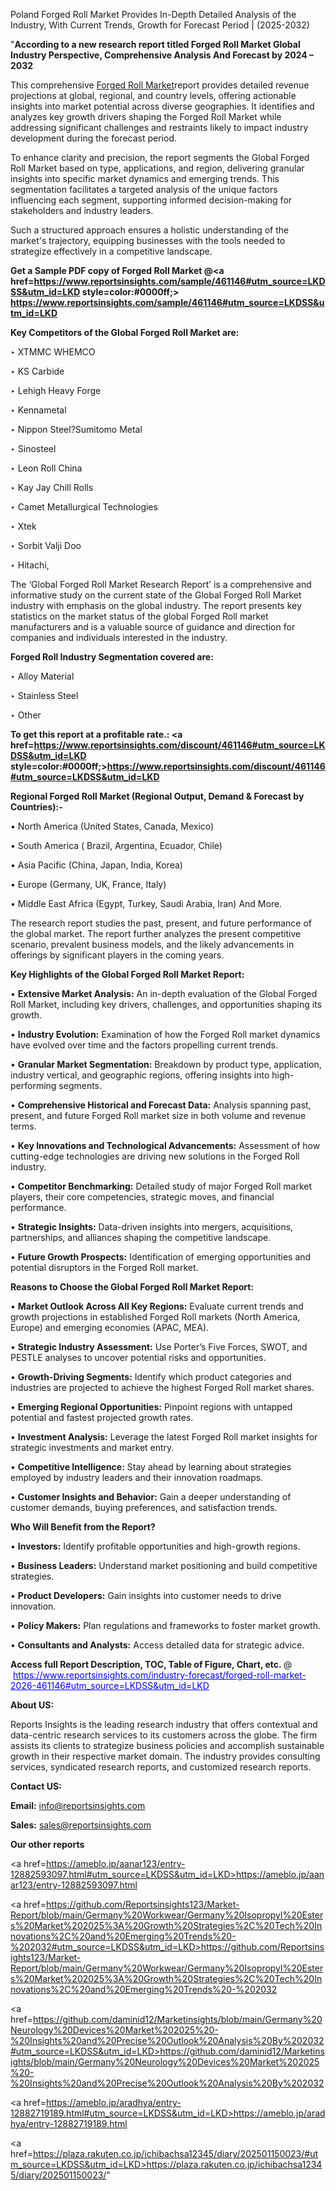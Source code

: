 Poland Forged Roll Market Provides In-Depth Detailed Analysis of the Industry, With Current Trends, Growth for Forecast Period | (2025-2032)

"<strong>According to a new research report titled Forged Roll Market Global Industry Perspective, Comprehensive Analysis And Forecast by 2024 – 2032</strong>

This comprehensive <a href=https://www.reportsinsights.com/sample/461146>Forged Roll Market</a>report provides detailed revenue projections at global, regional, and country levels, offering actionable insights into market potential across diverse geographies. It identifies and analyzes key growth drivers shaping the Forged Roll Market while addressing significant challenges and restraints likely to impact industry development during the forecast period.

To enhance clarity and precision, the report segments the Global Forged Roll Market based on type, applications, and region, delivering granular insights into specific market dynamics and emerging trends. This segmentation facilitates a targeted analysis of the unique factors influencing each segment, supporting informed decision-making for stakeholders and industry leaders.

Such a structured approach ensures a holistic understanding of the market's trajectory, equipping businesses with the tools needed to strategize effectively in a competitive landscape.

<strong>Get a Sample PDF copy of Forged Roll Market </strong><strong>@<a href=https://www.reportsinsights.com/sample/461146#utm_source=LKDSS&utm_id=LKD style=color:#0000ff;> https://www.reportsinsights.com/sample/461146#utm_source=LKDSS&utm_id=LKD</a></strong></font>

<strong>Key Competitors of the Global Forged Roll Market are:</strong>

‣ XTMMC WHEMCO

‣ KS Carbide

‣ Lehigh Heavy Forge

‣ Kennametal

‣ Nippon Steel?Sumitomo Metal

‣ Sinosteel

‣ Leon Roll China

‣ Kay Jay Chill Rolls

‣ Camet Metallurgical Technologies

‣ Xtek

‣ Sorbit Valji Doo

‣ Hitachi,

The ‘Global Forged Roll Market Research Report’ is a comprehensive and informative study on the current state of the Global Forged Roll Market industry with emphasis on the global industry. The report presents key statistics on the market status of the global Forged Roll market manufacturers and is a valuable source of guidance and direction for companies and individuals interested in the industry.

<strong>Forged Roll Industry Segmentation covered are:</strong>

‣ Alloy Material

‣ Stainless Steel

‣ Other

<strong>To get this report at a profitable rate.: <a href=https://www.reportsinsights.com/discount/461146#utm_source=LKDSS&utm_id=LKD style=color:#0000ff;>https://www.reportsinsights.com/discount/461146#utm_source=LKDSS&utm_id=LKD</a></strong></font>

<strong>Regional Forged Roll Market (Regional Output, Demand &amp; Forecast by Countries):-</strong>

• North America (United States, Canada, Mexico)

• South America ( Brazil, Argentina, Ecuador, Chile)

• Asia Pacific (China, Japan, India, Korea)

• Europe (Germany, UK, France, Italy)

• Middle East Africa (Egypt, Turkey, Saudi Arabia, Iran) And More.

The research report studies the past, present, and future performance of the global market. The report further analyzes the present competitive scenario, prevalent business models, and the likely advancements in offerings by significant players in the coming years.

<strong>Key Highlights of the Global Forged Roll Market Report:</strong>

• <strong>Extensive Market Analysis:</strong> An in-depth evaluation of the Global Forged Roll Market, including key drivers, challenges, and opportunities shaping its growth.

• <strong>Industry Evolution:</strong> Examination of how the Forged Roll market dynamics have evolved over time and the factors propelling current trends.

• <strong>Granular Market Segmentation:</strong> Breakdown by product type, application, industry vertical, and geographic regions, offering insights into high-performing segments.

• <strong>Comprehensive Historical and Forecast Data:</strong> Analysis spanning past, present, and future Forged Roll market size in both volume and revenue terms.

• <strong>Key Innovations and Technological Advancements:</strong> Assessment of how cutting-edge technologies are driving new solutions in the Forged Roll industry.

• <strong>Competitor Benchmarking:</strong> Detailed study of major Forged Roll market players, their core competencies, strategic moves, and financial performance.

• <strong>Strategic Insights:</strong> Data-driven insights into mergers, acquisitions, partnerships, and alliances shaping the competitive landscape.

• <strong>Future Growth Prospects:</strong> Identification of emerging opportunities and potential disruptors in the Forged Roll market.

<strong>Reasons to Choose the Global Forged Roll Market Report:</strong>

• <strong>Market Outlook Across All Key Regions:</strong> Evaluate current trends and growth projections in established Forged Roll markets (North America, Europe) and emerging economies (APAC, MEA).

• <strong>Strategic Industry Assessment:</strong> Use Porter’s Five Forces, SWOT, and PESTLE analyses to uncover potential risks and opportunities.

• <strong>Growth-Driving Segments:</strong> Identify which product categories and industries are projected to achieve the highest Forged Roll market shares.

• <strong>Emerging Regional Opportunities:</strong> Pinpoint regions with untapped potential and fastest projected growth rates.

• <strong>Investment Analysis:</strong> Leverage the latest Forged Roll market insights for strategic investments and market entry.

• <strong>Competitive Intelligence:</strong> Stay ahead by learning about strategies employed by industry leaders and their innovation roadmaps.

• <strong>Customer Insights and Behavior:</strong> Gain a deeper understanding of customer demands, buying preferences, and satisfaction trends.

<strong>Who Will Benefit from the Report?</strong>

• <strong>Investors:</strong> Identify profitable opportunities and high-growth regions.

• <strong>Business Leaders:</strong> Understand market positioning and build competitive strategies.

• <strong>Product Developers:</strong> Gain insights into customer needs to drive innovation.

• <strong>Policy Makers:</strong> Plan regulations and frameworks to foster market growth.

• <strong>Consultants and Analysts:</strong> Access detailed data for strategic advice.
</ul>
<strong>Access full Report Description, TOC, Table of Figure, Chart, etc. </strong>@  <a href=https://www.reportsinsights.com/industry-forecast/forged-roll-market-2026-461146#utm_source=LKDSS&utm_id=LKD style=color:#0000ff;>https://www.reportsinsights.com/industry-forecast/forged-roll-market-2026-461146#utm_source=LKDSS&utm_id=LKD</a></font>

<strong><strong>About US</strong>:</strong>

Reports Insights is the leading research industry that offers contextual and data-centric research services to its customers across the globe. The firm assists its clients to strategize business policies and accomplish sustainable growth in their respective market domain. The industry provides consulting services, syndicated research reports, and customized research reports.

<strong>Contact US:</strong>

<p class=""""><b>Email:</b> <a href=mailto:info@reportsinsights.com>info@reportsinsights.com</a></p>
<p class=""""><b>Sales:</b> <a href=mailto:sales@reportsinsights.com>sales@reportsinsights.com</a></p>

<strong>Our other reports</strong>

<a href=https://ameblo.jp/aanar123/entry-12882593097.html#utm_source=LKDSS&utm_id=LKD>https://ameblo.jp/aanar123/entry-12882593097.html</a>

<a href=https://github.com/Reportsinsights123/Market-Report/blob/main/Germany%20Workwear/Germany%20Isopropyl%20Esters%20Market%202025%3A%20Growth%20Strategies%2C%20Tech%20Innovations%2C%20and%20Emerging%20Trends%20-%202032#utm_source=LKDSS&utm_id=LKD>https://github.com/Reportsinsights123/Market-Report/blob/main/Germany%20Workwear/Germany%20Isopropyl%20Esters%20Market%202025%3A%20Growth%20Strategies%2C%20Tech%20Innovations%2C%20and%20Emerging%20Trends%20-%202032</a>

<a href=https://github.com/daminid12/Marketinsights/blob/main/Germany%20Neurology%20Devices%20Market%202025%20-%20Insights%20and%20Precise%20Outlook%20Analysis%20By%202032#utm_source=LKDSS&utm_id=LKD>https://github.com/daminid12/Marketinsights/blob/main/Germany%20Neurology%20Devices%20Market%202025%20-%20Insights%20and%20Precise%20Outlook%20Analysis%20By%202032</a>

<a href=https://ameblo.jp/aradhya/entry-12882719189.html#utm_source=LKDSS&utm_id=LKD>https://ameblo.jp/aradhya/entry-12882719189.html</a>

<a href=https://plaza.rakuten.co.jp/ichibachsa12345/diary/202501150023/#utm_source=LKDSS&utm_id=LKD>https://plaza.rakuten.co.jp/ichibachsa12345/diary/202501150023/</a>"
